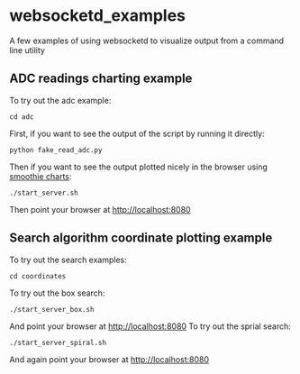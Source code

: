 # websocketd_examples
A few examples of using websocketd to visualize output from a command line utility

## ADC readings charting example
To try out the adc example:

    cd adc
    
First, if you want to see the output of the script by running it directly:
    
    python fake_read_adc.py
    
Then if you want to see the output plotted nicely in the browser using [smoothie charts](http://smoothiecharts.org):
    
    ./start_server.sh

Then point your browser at [http://localhost:8080](http://localhost:8080)

## Search algorithm coordinate plotting example
To try out the search examples:

    cd coordinates

  To try out the box search:
    
    ./start_server_box.sh
    
  And point your browser at [http://localhost:8080](http://localhost:8080)
  To try out the sprial search:
  
    ./start_server_spiral.sh
 
  And again point your browser at [http://localhost:8080](http://localhost:8080)
  
